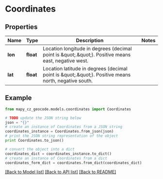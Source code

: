# Coordinates


## Properties

Name | Type | Description | Notes
------------ | ------------- | ------------- | -------------
**lon** | **float** | Location longitude in degrees (decimal point is \&quot;.\&quot;). Positive means east, negative west. | 
**lat** | **float** | Location latitude in degrees (decimal point is \&quot;.\&quot;). Positive means north, negative south. | 

## Example

```python
from mapy_cz_geocode.models.coordinates import Coordinates

# TODO update the JSON string below
json = "{}"
# create an instance of Coordinates from a JSON string
coordinates_instance = Coordinates.from_json(json)
# print the JSON string representation of the object
print Coordinates.to_json()

# convert the object into a dict
coordinates_dict = coordinates_instance.to_dict()
# create an instance of Coordinates from a dict
coordinates_form_dict = coordinates.from_dict(coordinates_dict)
```
[[Back to Model list]](../README.md#documentation-for-models) [[Back to API list]](../README.md#documentation-for-api-endpoints) [[Back to README]](../README.md)


